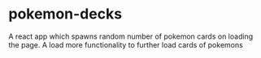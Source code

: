 # pokemon-decks
A react app which spawns random number of pokemon cards on loading the page. A load more functionality to further load cards of pokemons 
